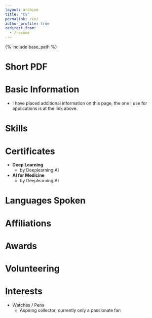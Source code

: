 ```yaml
---
layout: archive
title: "CV"
permalink: /cv/
author_profile: true
redirect_from:
  - /resume
---
```


{% include base_path %}


Short PDF
======


Basic Information
======
* I have placed additional information on this page, the one I use for applications is at the link above. 

Skills
======

Certificates
======
* **Deep Learning**
    * by Deeplearning.AI
* **AI for Medicine**
    * by Deeplearning.AI

Languages Spoken
======
 
Affiliations
======

Awards
======

Volunteering
======


Interests
======
* Watches / Pens
    * Aspiring collector, currently only a passionate fan

